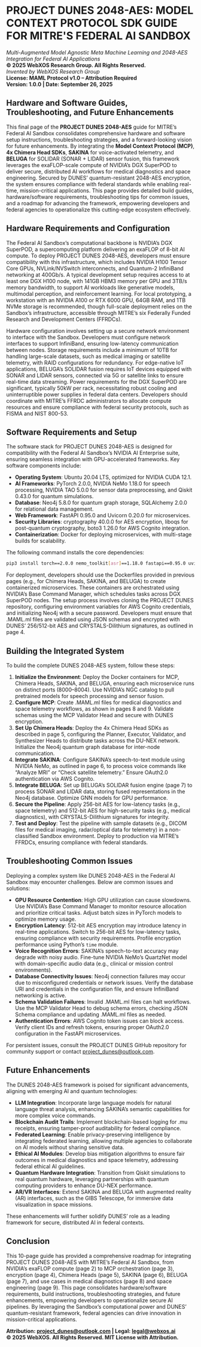 # PROJECT DUNES 2048-AES: MODEL CONTEXT PROTOCOL SDK GUIDE FOR MITRE'S FEDERAL AI SANDBOX
*Multi-Augmented Model Agnostic Meta Machine Learning and 2048-AES Integration for Federal AI Applications*  
**© 2025 WebXOS Research Group. All Rights Reserved.**  
*Invented by WebXOS Research Group*  
**License: MAML Protocol v1.0 – Attribution Required**  
**Version: 1.0.0 | Date: September 26, 2025**

## Hardware and Software Guides, Troubleshooting, and Future Enhancements
This final page of the **PROJECT DUNES 2048-AES** guide for MITRE’s Federal AI Sandbox consolidates comprehensive hardware and software setup instructions, troubleshooting strategies, and a forward-looking vision for future enhancements. By integrating the **Model Context Protocol (MCP)**, **4x Chimera Head SDKs**, **SAKINA** for voice-activated telemetry, and **BELUGA** for SOLIDAR (SONAR + LIDAR) sensor fusion, this framework leverages the exaFLOP-scale compute of NVIDIA’s DGX SuperPOD to deliver secure, distributed AI workflows for medical diagnostics and space engineering. Secured by DUNES’ quantum-resistant 2048-AES encryption, the system ensures compliance with federal standards while enabling real-time, mission-critical applications. This page provides detailed build guides, hardware/software requirements, troubleshooting tips for common issues, and a roadmap for advancing the framework, empowering developers and federal agencies to operationalize this cutting-edge ecosystem effectively.

## Hardware Requirements and Configuration
The Federal AI Sandbox’s computational backbone is NVIDIA’s DGX SuperPOD, a supercomputing platform delivering an exaFLOP of 8-bit AI compute. To deploy PROJECT DUNES 2048-AES, developers must ensure compatibility with this infrastructure, which includes NVIDIA H100 Tensor Core GPUs, NVLink/NVSwitch interconnects, and Quantum-2 InfiniBand networking at 400Gb/s. A typical development setup requires access to at least one DGX H100 node, with 141GB HBM3 memory per GPU and 3TB/s memory bandwidth, to support AI workloads like generative models, multimodal perception, and reinforcement learning. For local prototyping, a workstation with an NVIDIA A100 or RTX 6000 GPU, 64GB RAM, and 1TB NVMe storage is recommended, though full-scale deployment relies on the Sandbox’s infrastructure, accessible through MITRE’s six Federally Funded Research and Development Centers (FFRDCs).

Hardware configuration involves setting up a secure network environment to interface with the Sandbox. Developers must configure network interfaces to support InfiniBand, ensuring low-latency communication between nodes. Storage requirements include a minimum of 10TB for handling large-scale datasets, such as medical imaging or satellite telemetry, with RAID configurations for redundancy. For edge-native IoT applications, BELUGA’s SOLIDAR fusion requires IoT devices equipped with SONAR and LIDAR sensors, connected via 5G or satellite links to ensure real-time data streaming. Power requirements for the DGX SuperPOD are significant, typically 50kW per rack, necessitating robust cooling and uninterruptible power supplies in federal data centers. Developers should coordinate with MITRE’s FFRDC administrators to allocate compute resources and ensure compliance with federal security protocols, such as FISMA and NIST 800-53.

## Software Requirements and Setup
The software stack for PROJECT DUNES 2048-AES is designed for compatibility with the Federal AI Sandbox’s NVIDIA AI Enterprise suite, ensuring seamless integration with GPU-accelerated frameworks. Key software components include:

- **Operating System**: Ubuntu 20.04 LTS, optimized for NVIDIA CUDA 12.1.
- **AI Frameworks**: PyTorch 2.0.0, NVIDIA NeMo 1.18.0 for speech processing, NVIDIA TAO 5.0.0 for sensor data preprocessing, and Qiskit 0.43.0 for quantum simulations.
- **Database**: Neo4j 5.8.0 for quantum graph storage, SQLAlchemy 2.0.0 for relational data management.
- **Web Framework**: FastAPI 0.95.0 and Uvicorn 0.20.0 for microservices.
- **Security Libraries**: cryptography 40.0.0 for AES encryption, liboqs for post-quantum cryptography, boto3 1.26.0 for AWS Cognito integration.
- **Containerization**: Docker for deploying microservices, with multi-stage builds for scalability.

The following command installs the core dependencies:

```bash
pip3 install torch==2.0.0 nemo_toolkit[asr]==1.18.0 fastapi==0.95.0 uvicorn==0.20.0 boto3==1.26.0 cryptography==40.0.0 neo4j==5.8.0 nvidia-tao==5.0.0 qiskit==0.43.0
```

For deployment, developers should use the Dockerfiles provided in previous pages (e.g., for Chimera Heads, SAKINA, and BELUGA) to create containerized microservices. These containers are orchestrated using NVIDIA’s Base Command Manager, which schedules tasks across DGX SuperPOD nodes. The setup process involves cloning the PROJECT DUNES repository, configuring environment variables for AWS Cognito credentials, and initializing Neo4j with a secure password. Developers must ensure that .MAML.ml files are validated using JSON schemas and encrypted with DUNES’ 256/512-bit AES and CRYSTALS-Dilithium signatures, as outlined in page 4.

## Building the Integrated System
To build the complete DUNES 2048-AES system, follow these steps:

1. **Initialize the Environment**: Deploy the Docker containers for MCP, Chimera Heads, SAKINA, and BELUGA, ensuring each microservice runs on distinct ports (8000–8004). Use NVIDIA’s NGC catalog to pull pretrained models for speech processing and sensor fusion.
2. **Configure MCP**: Create .MAML.ml files for medical diagnostics and space telemetry workflows, as shown in pages 8 and 9. Validate schemas using the MCP Validator Head and secure with DUNES encryption.
3. **Set Up Chimera Heads**: Deploy the 4x Chimera Head SDKs as described in page 5, configuring the Planner, Executor, Validator, and Synthesizer Heads to distribute tasks across the DU-NEX network. Initialize the Neo4j quantum graph database for inter-node communication.
4. **Integrate SAKINA**: Configure SAKINA’s speech-to-text module using NVIDIA NeMo, as outlined in page 6, to process voice commands like “Analyze MRI” or “Check satellite telemetry.” Ensure OAuth2.0 authentication via AWS Cognito.
5. **Integrate BELUGA**: Set up BELUGA’s SOLIDAR fusion engine (page 7) to process SONAR and LIDAR data, storing fused representations in the Neo4j database. Optimize GNN models for GPU performance.
6. **Secure the Pipeline**: Apply 256-bit AES for low-latency tasks (e.g., space telemetry) and 512-bit AES for high-security tasks (e.g., medical diagnostics), with CRYSTALS-Dilithium signatures for integrity.
7. **Test and Deploy**: Test the pipeline with sample datasets (e.g., DICOM files for medical imaging, radar/optical data for telemetry) in a non-classified Sandbox environment. Deploy to production via MITRE’s FFRDCs, ensuring compliance with federal standards.

## Troubleshooting Common Issues
Deploying a complex system like DUNES 2048-AES in the Federal AI Sandbox may encounter challenges. Below are common issues and solutions:

- **GPU Resource Contention**: High GPU utilization can cause slowdowns. Use NVIDIA’s Base Command Manager to monitor resource allocation and prioritize critical tasks. Adjust batch sizes in PyTorch models to optimize memory usage.
- **Encryption Latency**: 512-bit AES encryption may introduce latency in real-time applications. Switch to 256-bit AES for low-latency tasks, ensuring compliance with security requirements. Profile encryption performance using Python’s `time` module.
- **Voice Recognition Errors**: SAKINA’s speech-to-text accuracy may degrade with noisy audio. Fine-tune NVIDIA NeMo’s QuartzNet model with domain-specific audio data (e.g., clinical or mission control environments).
- **Database Connectivity Issues**: Neo4j connection failures may occur due to misconfigured credentials or network issues. Verify the database URI and credentials in the configuration file, and ensure InfiniBand networking is active.
- **Schema Validation Failures**: Invalid .MAML.ml files can halt workflows. Use the MCP Validator Head to debug schema errors, checking JSON Schema compliance and updating .MAML.ml files as needed.
- **Authentication Errors**: AWS Cognito token issues can block access. Verify client IDs and refresh tokens, ensuring proper OAuth2.0 configuration in the FastAPI microservices.

For persistent issues, consult the PROJECT DUNES GitHub repository for community support or contact project_dunes@outlook.com.

## Future Enhancements
The DUNES 2048-AES framework is poised for significant advancements, aligning with emerging AI and quantum technologies:
- **LLM Integration**: Incorporate large language models for natural language threat analysis, enhancing SAKINA’s semantic capabilities for more complex voice commands.
- **Blockchain Audit Trails**: Implement blockchain-based logging for .mu receipts, ensuring tamper-proof auditability for federal compliance.
- **Federated Learning**: Enable privacy-preserving intelligence by integrating federated learning, allowing multiple agencies to collaborate on AI models without sharing sensitive data.
- **Ethical AI Modules**: Develop bias mitigation algorithms to ensure fair outcomes in medical diagnostics and space telemetry, addressing federal ethical AI guidelines.
- **Quantum Hardware Integration**: Transition from Qiskit simulations to real quantum hardware, leveraging partnerships with quantum computing providers to enhance DU-NEX performance.
- **AR/VR Interfaces**: Extend SAKINA and BELUGA with augmented reality (AR) interfaces, such as the GIBS Telescope, for immersive data visualization in space missions.

These enhancements will further solidify DUNES’ role as a leading framework for secure, distributed AI in federal contexts.

## Conclusion
This 10-page guide has provided a comprehensive roadmap for integrating PROJECT DUNES 2048-AES with MITRE’s Federal AI Sandbox, from NVIDIA’s exaFLOP compute (page 2) to MCP orchestration (page 3), encryption (page 4), Chimera Heads (page 5), SAKINA (page 6), BELUGA (page 7), and use cases in medical diagnostics (page 8) and space engineering (page 9). This page consolidates hardware/software requirements, build instructions, troubleshooting strategies, and future enhancements, empowering developers to operationalize secure AI pipelines. By leveraging the Sandbox’s computational power and DUNES’ quantum-resistant framework, federal agencies can drive innovation in mission-critical applications.

**Attribution: project_dunes@outlook.com | Legal: legal@webxos.ai**  
**© 2025 WebXOS. All Rights Reserved. MIT License with Attribution.**